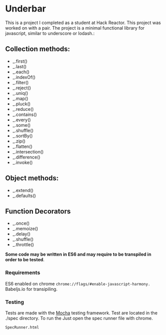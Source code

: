 Underbar
==============

This is a project I completed as a student at Hack Reactor. This project was worked on with a pair. The project is a minimal functional library for javascript, similar to underscore or lodash.:

## Collection methods:

- _.first()
- _.last()
- _.each()
- _.indexOf()
- _.filter()
- _.reject()
- _.uniq()
- _.map()
- _.pluck()
- _.reduce()
- _.contains()
- _.every()
- _.some()
- _.shuffle()
- _.sortBy()
- _.zip()
- _.flatten()
- _.intersection()
- _.difference()
- _.invoke()

## Object methods:

- _.extend()
- _.defaults()

## Function Decorators

- _.once()
- _.memoize()
- _.delay()
- _.shuffle()
- _.throttle()


**Some code may be written in ES6 and may require to be transpiled in order to be tested**.

### Requirements

ES6 enabled on chrome `chrome://flags/#enable-javascript-harmony.`
Babeljs.io for transipiling.

### Testing

Tests are made with the [Mocha](https://github.com/mochajs/mocha) testing framework.
Test are located in the ./spec directory. To run the Just open the spec runner file with chrome.

```
SpecRunner.html
```
